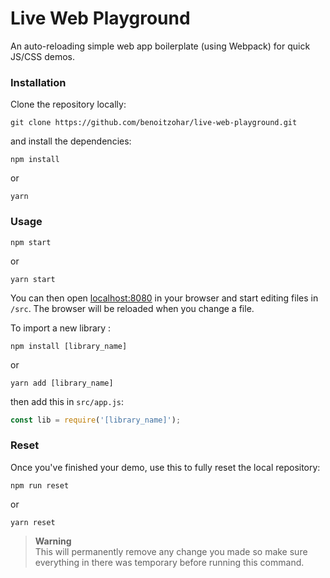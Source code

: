 # Live Web Playground
An auto-reloading simple web app boilerplate (using Webpack) for quick JS/CSS demos.


### Installation

Clone the repository locally:

```
git clone https://github.com/benoitzohar/live-web-playground.git
```

and install the dependencies:

```
npm install
```
or
```
yarn
```


### Usage

```
npm start
```

or

```
yarn start
```

You can then open [localhost:8080](http://localhost:8080/) in your browser and start editing files in `/src`.
The browser will be reloaded when you change a file.

To import a new library :
```
npm install [library_name]
```
or
```
yarn add [library_name]
```

then add this in `src/app.js`:
```js
const lib = require('[library_name]');
```


### Reset

Once you've finished your demo, use this to fully reset the local repository:

```
npm run reset
```
or
```
yarn reset
```


> **Warning**  
> This will permanently remove any change you made so make sure everything in there was temporary before running this command.
